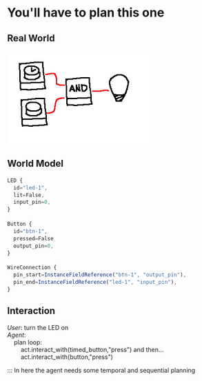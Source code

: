 # You'll have to plan this one

## Real World
![Image](../IMGS/7.png)

## World Model
```js
LED {
  id="led-1",
  lit=False,
  input_pin=0,
}

Button {
  id="btn-1",
  pressed=False
  output_pin=0,
}

WireConnection {
  pin_start=InstanceFieldReference("btn-1", "output_pin"),
  pin_end=InstanceFieldReference("led-1", "input_pin"),
}
```

## Interaction
*User*: turn the LED on  
*Agent*:  
&nbsp;&nbsp;&nbsp;&nbsp;plan loop:  
&nbsp;&nbsp;&nbsp;&nbsp;&nbsp;&nbsp;&nbsp;&nbsp;act.interact_with(timed_button,"press") and then...  
&nbsp;&nbsp;&nbsp;&nbsp;&nbsp;&nbsp;&nbsp;&nbsp;act.interact_with(button,"press")

::: In here the agent needs some temporal and sequential planning